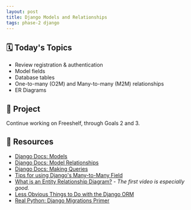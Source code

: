 ```yaml
---
layout: post
title: Django Models and Relationships
tags: phase-2 django
---
```


## 🗓️ Today's Topics


- Review registration & authentication
- Model fields
- Database tables
- One-to-many (O2M) and Many-to-many (M2M) relationships
- ER Diagrams

## 🎯 Project

Continue working on Freeshelf, through Goals 2 and 3.

## 🔖 Resources

- [Django Docs: Models](https://docs.djangoproject.com/en/3.2/topics/db/models/)
- [Django Docs: Model Relationships](https://docs.djangoproject.com/en/3.2/topics/db/examples/)
- [Django Docs: Making Queries](https://docs.djangoproject.com/en/3.2/topics/db/queries/)
- [Tips for using Django's Many-to-Many Field](https://www.revsys.com/tidbits/tips-using-djangos-manytomanyfield/)
- [What is an Entity Relationship Diagram?](https://www.lucidchart.com/pages/er-diagrams) - _The first video is especially good._
- [Less Obvious Things to Do with the Django ORM](https://markusholtermann.eu/2019/03/less-obvious-things-to-do-with-djangos-orm/)
- [Real Python: Django Migrations Primer](https://realpython.com/django-migrations-a-primer/)
